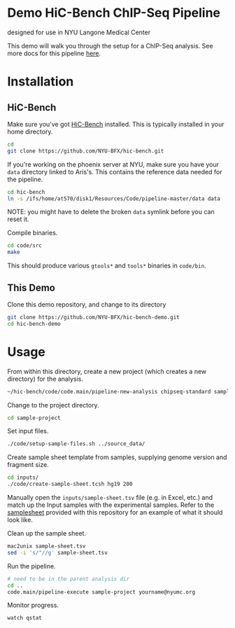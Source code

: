 # Demo HiC-Bench ChIP-Seq Pipeline

designed for use in NYU Langone Medical Center

This demo will walk you through the setup for a ChIP-Seq analysis. See more docs for this pipeline [here](https://github.com/NYU-BFX/hic-bench/tree/master/pipelines/chipseq-standard).

# Installation

## HiC-Bench

Make sure you've got [HiC-Bench](https://github.com/NYU-BFX/hic-bench) installed. This is typically installed in your home directory. 

```sh
cd
git clone https://github.com/NYU-BFX/hic-bench.git
```

If you're working on the phoenix server at NYU, make sure you have your `data` directory linked to Aris's. This contains the reference data needed for the pipeline.

```sh
cd hic-bench
ln -s /ifs/home/at570/disk1/Resources/Code/pipeline-master/data data
```

NOTE: you might have to delete the broken `data` symlink before you can reset it.

Compile binaries.

```sh
cd code/src
make
```

This should produce various `gtools*` and `tools*` binaries in `code/bin`.

## This Demo

Clone this demo repository, and change to its directory

```sh
git clone https://github.com/NYU-BFX/hic-bench-demo.git
cd hic-bench-demo
```

# Usage

From within this directory, create a new project (which creates a new directory) for the analysis.

```sh
~/hic-bench/code/code.main/pipeline-new-analysis chipseq-standard sample-project
```

Change to the project directory.

```sh
cd sample-project
```

Set input files.

```sh
./code/setup-sample-files.sh ../source_data/
```

Create sample sheet template from samples, supplying genome version and fragment size.

```sh
cd inputs/
./code/create-sample-sheet.tcsh hg19 200
```

Manually open the `inputs/sample-sheet.tsv` file (e.g. in Excel, etc.) and match up the Input samples with the experimental samples. Refer to the [samplesheet](https://github.com/NYU-BFX/hic-bench-demo/tree/master/example_samplesheet) provided with this repository for an example of what it should look like. 

Clean up the sample sheet.

```sh
mac2unix sample-sheet.tsv
sed -i 's/"//g' sample-sheet.tsv
```

Run the pipeline.

```sh
# need to be in the parent analysis dir
cd ..
code.main/pipeline-execute sample-project yourname@nyumc.org
```

Monitor progress.

```sh
watch qstat
```
